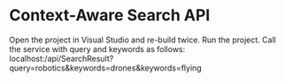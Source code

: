 Context-Aware Search API
========================

Open the project in Visual Studio and re-build twice.
Run the project.
Call the service with query and keywords as follows:
localhost:<port>/api/SearchResult?query=robotics&keywords=drones&keywords=flying
